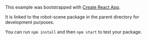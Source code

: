 This example was bootstrapped with [Create React App](https://github.com/facebook/create-react-app).

It is linked to the robot-scene package in the parent directory for development purposes.

You can run `npm install` and then `npm start` to test your package.
